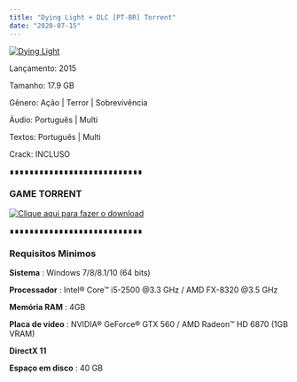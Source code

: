 ```yaml
---
title: "Dying Light + DLC [PT-BR] Torrent"
date: "2020-07-15"
---
```


[![](https://1.bp.blogspot.com/-kuN78l-r2Uk/Xiufu9ZrecI/AAAAAAAAALA/lzfFQKzMchc8M__c8YaPcg5ed-HsN478wCLcBGAsYHQ/s640/maxresdefault{ca9bad4f721d92abc13e060f4f8dd78be4bc2e3e6ae69d619fbd104809de1ad1}2B{ca9bad4f721d92abc13e060f4f8dd78be4bc2e3e6ae69d619fbd104809de1ad1}25282{ca9bad4f721d92abc13e060f4f8dd78be4bc2e3e6ae69d619fbd104809de1ad1}2529.jpg "Dying Light")](https://1.bp.blogspot.com/-kuN78l-r2Uk/Xiufu9ZrecI/AAAAAAAAALA/lzfFQKzMchc8M__c8YaPcg5ed-HsN478wCLcBGAsYHQ/s1600/maxresdefault{ca9bad4f721d92abc13e060f4f8dd78be4bc2e3e6ae69d619fbd104809de1ad1}2B{ca9bad4f721d92abc13e060f4f8dd78be4bc2e3e6ae69d619fbd104809de1ad1}25282{ca9bad4f721d92abc13e060f4f8dd78be4bc2e3e6ae69d619fbd104809de1ad1}2529.jpg)

Lançamento: 2015

Tamanho: 17.9 GB

Gênero: Ação | Terror | Sobrevivência

Áudio: Português | Multi

Textos: Português | Multi

Crack: INCLUSO

  

∎∎∎∎∎∎∎∎∎∎∎∎∎∎∎∎∎∎∎∎∎∎∎∎∎∎∎

###  GAME TORRENT

[![](https://1.bp.blogspot.com/-ruPWnCPWoec/XicYXvF8HuI/AAAAAAAAABI/UyLFOzfJIS8TPrFtDtaU-c8HnQ9uppeeACLcBGAsYHQ/s200/botc3a3o-filmes-via-torrent-300x135.png "Clique aqui para fazer o download")](https://rarbg.to/download.php?id=vguyqn5&f=Dying.Light.The.Following.Enhanced.Edition-RELOADED-)

  

  

∎∎∎∎∎∎∎∎∎∎∎∎∎∎∎∎∎∎∎∎∎∎∎∎∎∎∎

###   

### Requisitos Minimos

**Sistema** : Windows 7/8/8.1/10 (64 bits)

**Processador** : Intel® Core™ i5-2500 @3.3 GHz / AMD FX-8320 @3.5 GHz

**Memória RAM** : 4GB

**Placa de vídeo** : NVIDIA® GeForce® GTX 560 / AMD Radeon™ HD 6870 (1GB VRAM)

**DirectX 11**

**Espaço em disco** : 40 GB
